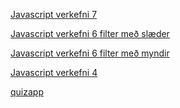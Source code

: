[Javascript verkefni 7]()

[Javascript verkefni 6 filter með slæder](https://arijons.github.io/verkefni6/dynamic-filter.html)

[Javascript verkefni 6 filter með myndir](https://arijons.github.io/verkefni6/myndir.html)


[Javascript verkefni 4](https://arijons.github.io/js_verkefni4/verkefni_4.html)


[quizapp](https://arijons.github.io/quiz_app/quiz_app.html)








